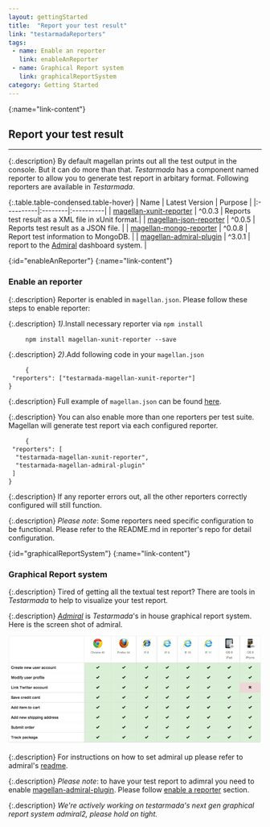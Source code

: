 ```yaml
---
layout: gettingStarted
title:  "Report your test result"
link: "testarmadaReporters"
tags: 
 - name: Enable an reporter
   link: enableAnReporter
 - name: Graphical Report system
   link: graphicalReportSystem
category: Getting Started
---
```


{:name="link-content"}
## Report your test result
---

{:.description}
By default magellan prints out all the test output in the console. But it can do more than that. _Testarmada_ has a component named reporter to allow you to generate test report in arbitary format. Following reporters are available in _Testarmada_.

{:.table.table-condensed.table-hover}
| Name | Latest Version | Purpose |
|:----------|:--------|:----------|
| [magellan-xunit-reporter](https://github.com/TestArmada/magellan-xunit-reporter) | ^0.0.3 | Reports test result as a XML file in xUnit format.|
| [magellan-json-reporter](https://github.com/TestArmada/magellan-json-reporter) | ^0.0.5 | Reports test result as a JSON file. |
| [magellan-mongo-reporter](https://github.com/TestArmada/magellan-mongo-reporter) | ^0.0.8 | Report test information to MongoDB. |
| [magellan-admiral-plugin](https://github.com/TestArmada/magellan-admiral-plugin) | ^3.0.1 | report to the [Admiral](https://github.com/TestArmada/admiral) dashboard system. |


{:id="enableAnReporter"}
{:name="link-content"}
### Enable an reporter

{:.description}
Reporter is enabled in `magellan.json`. Please follow these steps to enable reporter:

{:.description}
_1)_.Install necessary reporter via `npm install`
<pre>
    <code class="code-wrap bash">npm install magellan-xunit-reporter --save</code>
</pre>

{:.description}
_2)_.Add following code in your `magellan.json`
<pre>
    <code class="code-wrap json">{<br> "reporters": ["testarmada-magellan-xunit-reporter"]<br>}</code>
</pre>

{:.description}
Full example of `magellan.json` can be found [here](https://gecgithub01.walmart.com/otto/boilerplate-nightwatch-mobile/blob/master/magellan.json).

{:.description}
You can also enable more than one reporters per test suite. Magellan will generate test report via each configured reporter. 

<pre>
    <code class="code-wrap json">{<br> "reporters": [<br>  "testarmada-magellan-xunit-reporter", <br>  "testarmada-magellan-admiral-plugin"<br> ]<br>}</code>
</pre>

{:.description}
If any reporter errors out, all the other reporters correctly configured will still function.

{:.description}
_Please note_: Some reporters need specific configuration to be functional. Please refer to the README.md in reporter's repo for detail configuration.

{:id="graphicalReportSystem"}
{:name="link-content"}
### Graphical Report system

{:.description}
Tired of getting all the textual test report? There are tools in _Testarmada_ to help to visualize your test report.

{:.description}
_[Admiral](https://github.com/TestArmada/admiral)_ is _Testarmada_'s in house graphical report system. Here is the screen shot of admiral.

![Admiral](/assets/images/admiral-demo.gif)

{:.description}
For instructions on how to set admiral up please refer to admiral's [readme](https://github.com/TestArmada/admiral/blob/master/README.md).

{:.description}
_Please note_: to have your test report to adimral you need to enable [magellan-admiral-plugin](https://github.com/TestArmada/magellan-admiral-plugin). Please follow [enable a reporter](/#enableAnReporter) section.

{:.description}
_We're actively working on testarmada's next gen graphical report system admiral2, please hold on tight._
